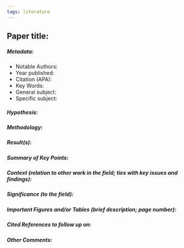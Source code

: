 ```yaml
---
tags: literature
---
```

## Paper title:

##### Metadata:

* Notable Authors:
* Year published:
* Citation (APA):
* Key Words:
* General subject:
* Specific subject:

##### Hypothesis:

##### Methodology:

##### Result(s):

##### Summary of Key Points:

##### Context *(relation to other work in the field; ties with key issues and findings)*:

##### Significance *(to the field)*:

##### Important Figures and/or Tables *(brief description; page number)*:

##### Cited References to follow up on:

##### Other Comments:


